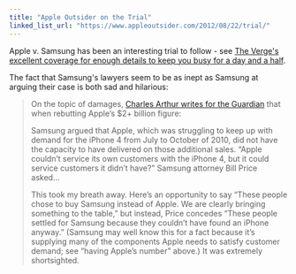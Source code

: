 ```yaml
---
title: "Apple Outsider on the Trial"
linked_list_url: "https://www.appleoutsider.com/2012/08/22/trial/"
---
```

<p>Apple v. Samsung has been an interesting trial to follow - see <a href="https://www.theverge.com/2012/7/31/3207848/apple-vs-samsung-complete-trial-coverage">The Verge's excellent coverage for enough details to keep you busy for a day and a half</a>.</p>
<p>The fact that Samsung's lawyers seem to be as inept as Samsung at arguing their case is both sad and hilarious:</p>
<blockquote><p>
  On the topic of damages, <a href="https://www.guardian.co.uk/technology/2012/aug/14/apple-samsung-patent-breaches">Charles Arthur writes for the Guardian</a> that when rebutting Apple’s $2+ billion figure:</p>
<p>  Samsung argued that Apple, which was struggling to keep up with demand for the iPhone 4 from July to October of 2010, did not have the capacity to have delivered on those additional sales. “Apple couldn’t service its own customers with the iPhone 4, but it could service customers it didn’t have?” Samsung attorney Bill Price asked…</p>
<p>  This took my breath away. Here’s an opportunity to say “These people chose to buy Samsung instead of Apple. We are clearly bringing something to the table,” but instead, Price concedes “These people settled for Samsung because they couldn’t have found an iPhone anyway.” (Samsung may well know this for a fact because it’s supplying many of the components Apple needs to satisfy customer demand; see “having Apple’s number” above.) It was extremely shortsighted.
</p></blockquote>
